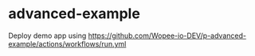 # advanced-example
Deploy demo app using https://github.com/Wopee-io-DEV/p-advanced-example/actions/workflows/run.yml
